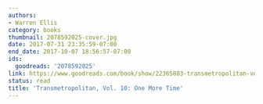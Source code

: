 ```yaml
---
authors:
- Warren Ellis
category: books
thumbnail: 2078592025-cover.jpg
date: 2017-07-31 23:35:59-07:00
end_date: 2017-10-07 18:56:57-07:00
ids:
  goodreads: '2078592025'
link: https://www.goodreads.com/book/show/22365803-transmetropolitan-vol-10
status: read
title: 'Transmetropolitan, Vol. 10: One More Time'
---
```

